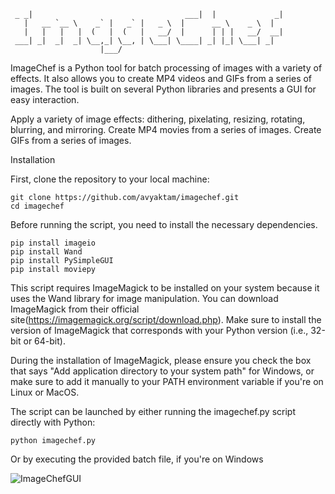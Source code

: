 	 _ _|                                  ___|  |             _| 
	   |   __ `__ \    _` |   _` |   _ \  |      __ \    _ \  |   
	   |   |   |   |  (   |  (   |   __/  |      | | |   __/  __| 
	 ___| _|  _|  _| \__,_| \__, | \___| \____| _| |_| \___| _|   
                        |___/                                 

ImageChef is a Python tool for batch processing of images with a variety of effects. It also allows you to create MP4 videos and GIFs from a series of images. The tool is built on several Python libraries and presents a GUI for easy interaction.

Apply a variety of image effects: dithering, pixelating, resizing, rotating, blurring, and mirroring.
Create MP4 movies from a series of images.
Create GIFs from a series of images.

Installation

First, clone the repository to your local machine:

	git clone https://github.com/avyaktam/imagechef.git
	cd imagechef

Before running the script, you need to install the necessary dependencies. 
    
    pip install imageio
    pip install Wand
    pip install PySimpleGUI
    pip install moviepy

This script requires ImageMagick to be installed on your system because it uses the Wand library for image manipulation. You can download ImageMagick from their official site(https://imagemagick.org/script/download.php). Make sure to install the version of ImageMagick that corresponds with your Python version (i.e., 32-bit or 64-bit).

During the installation of ImageMagick, please ensure you check the box that says "Add application directory to your system path" for Windows, or make sure to add it manually to your PATH environment variable if you're on Linux or MacOS.

The script can be launched by either running the imagechef.py script directly with Python:

    python imagechef.py

Or by executing the provided batch file, if you're on Windows

![ImageChefGUI](https://github.com/avyaktam/ImageChef/assets/82269309/7c5fd5b4-a095-4b40-b42d-cb4c8b730d00)

